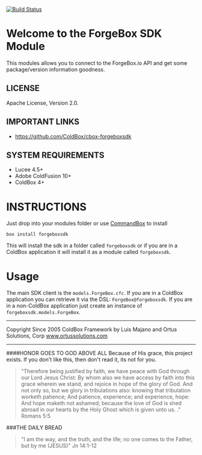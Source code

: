 [![Build Status](https://travis-ci.org/coldbox-modules/cbox-forgeboxsdk.svg?branch=master)](https://travis-ci.org/coldbox-modules/cbox-forgeboxsdk)

# Welcome to the ForgeBox SDK Module

This modules allows you to connect to the ForgeBox.io API and get some package/version information goodness.

## LICENSE
Apache License, Version 2.0.

## IMPORTANT LINKS
- https://github.com/ColdBox/cbox-forgeboxsdk

## SYSTEM REQUIREMENTS
- Lucee 4.5+
- Adobe ColdFusion 10+
- ColdBox 4+

# INSTRUCTIONS

Just drop into your modules folder or use [CommandBox](http://www.ortussolutions.com/products/commandbox) to install

`box install forgeboxsdk`

This will install the sdk in a folder called `forgeboxsdk` or if you are in a ColdBox application it will install it as a module called `forgeboxsdk`.

# Usage

The main SDK client is the `models.ForgeBox.cfc`.  If you are in a ColdBox application you can retrieve it via the DSL: `ForgeBox@forgeboxsdk`.  If you are in a non-ColdBox application just create an instance of `forgeboxsdk.models.ForgeBox`.


********************************************************************************
Copyright Since 2005 ColdBox Framework by Luis Majano and Ortus Solutions, Corp
www.ortussolutions.com
********************************************************************************
####HONOR GOES TO GOD ABOVE ALL
Because of His grace, this project exists. If you don't like this, then don't read it, its not for you.

>"Therefore being justified by faith, we have peace with God through our Lord Jesus Christ:
By whom also we have access by faith into this grace wherein we stand, and rejoice in hope of the glory of God.
And not only so, but we glory in tribulations also: knowing that tribulation worketh patience;
And patience, experience; and experience, hope:
And hope maketh not ashamed; because the love of God is shed abroad in our hearts by the 
Holy Ghost which is given unto us. ." Romans 5:5

###THE DAILY BREAD
 > "I am the way, and the truth, and the life; no one comes to the Father, but by me (JESUS)" Jn 14:1-12